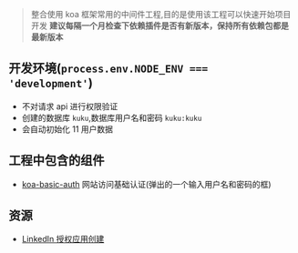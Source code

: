 >整合使用 koa 框架常用的中间件工程,目的是使用该工程可以快速开始项目开发
**建议每隔一个月检查下依赖插件是否有新版本，保持所有依赖包都是最新版本**


## 开发环境(`process.env.NODE_ENV === 'development'`)
- 不对请求 api 进行权限验证
- 创建的数据库 `kuku`,数据库用户名和密码 `kuku:kuku`
- 会自动初始化 11 用户数据


## 工程中包含的组件
- [koa-basic-auth](https://www.npmjs.com/package/koa-basic-auth) 网站访问基础认证(弹出的一个输入用户名和密码的框)


## 资源
- [LinkedIn 授权应用创建](https://www.linkedin.com/developer/apps)